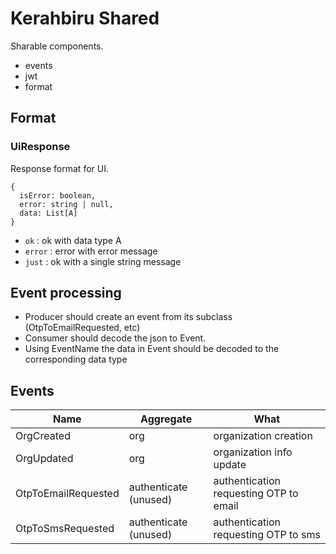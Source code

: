 # Kerahbiru Shared 

Sharable components.
- events
- jwt
- format

## Format
### UiResponse
Response format for UI.
``` 
{
  isError: boolean,
  error: string | null,
  data: List[A]
}

```
- `ok` : ok with data type A 
- `error` : error with error message
- `just` : ok with a single string message

## Event processing
- Producer should create an event from its subclass (OtpToEmailRequested, etc)
- Consumer should decode the json to Event. 
- Using EventName the data in Event should be decoded to the corresponding data type

## Events
|Name|Aggregate|What|
|---|---|-------|
|OrgCreated|org|organization creation|
|OrgUpdated|org|organization info update|
|OtpToEmailRequested|authenticate (unused)|authentication requesting OTP to email |
|OtpToSmsRequested|authenticate (unused)|authentication requesting OTP to sms |